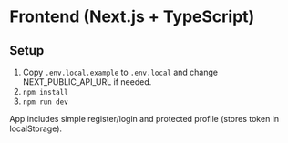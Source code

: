 # Frontend (Next.js + TypeScript)

## Setup
1. Copy `.env.local.example` to `.env.local` and change NEXT_PUBLIC_API_URL if needed.
2. `npm install`
3. `npm run dev`

App includes simple register/login and protected profile (stores token in localStorage).
